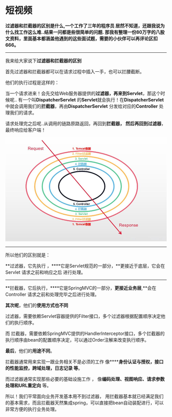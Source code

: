 # 短视频

**过滤器和拦截器的区别是什么,一个工作了三年的程序员 居然不知道，还跟我说为什么找工作这么难..结果一问都是些很简单的问题. 那我有整理一份80万字的八股文资料，里面基本都涵盖他遇到的这些面试题，需要的小伙伴可以再评论区扣666。**

****

我来给大家说下**过滤器和拦截器的区别**

首先过滤器和拦截器都可以在请求过程中插入一手，也可以拦腰截断。

他们的执行过程是这样的：

当一个请求进来！会先交给Web服务器提供的**过滤器，**再来到**Servlet**，那这个时候呢.. 有一个叫**DispatcherServlet** 的**Servlet**就会执行！在**DispatcherServlet** 中就会调用我们的**拦截器**，再由**DispatcherServlet** 分发给对应的**Controller** 处理我们的请求。

请求处理完之后呢..从调用的链路原路返回，再回到**拦截器， **然后再回到**过滤器**，最终响应给客户端！

![1715323185717-23377dae-7374-4860-ad74-eaecbc9d7398.jpeg](./img/kgoq0byZ5frRh9eg/1715323185717-23377dae-7374-4860-ad74-eaecbc9d7398-210759.jpeg)

****

所以他们的区别就是：

**过滤器，它先执行 ，****它是Servlet规范的一部分，**更接近于底层，它会在Servlet 请求之前和响应之后 进行处理。

****

**拦截器，它后执行，****它是SpringMVC的一部分，**更接近业务层**,**会在Controller 请求之前和处理完毕之后进行处理。

**其次呢**，他们的**使用方式也不同**

过滤器，需要依赖Servlet容器提供的Filter接口，多个过滤器根据配置顺序决定他们的执行顺序。

而 拦截器，需要依赖SpringMVC提供的HandlerInterceptor接口，多个拦截器的执行顺序由bean的配置顺序决定，可以通过Order注解来改变执行顺序。

**最后**，他们的**用途不同**。

拦截器通常用来实现一跟业务相关不是必须的工作 像******身份认证与授权，接口的性能监控，跨域处理，日志记录 等**。

而过滤器通常实现那些必要的基础设施工作 ， 像**编码处理、视图响应、请求参数处理和URL重定向** 等。

所以！我们平常面向业务开发基本用不到过滤器， 用拦截器基本就已经满足我们的基本需求，而且拦截器天然集成spring，可以直接把bean自动装配进行，可以非常方便的执行业务处理。
